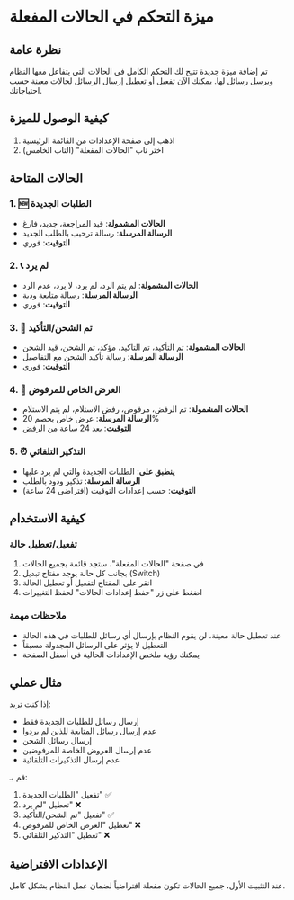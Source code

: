 # ميزة التحكم في الحالات المفعلة

## نظرة عامة
تم إضافة ميزة جديدة تتيح لك التحكم الكامل في الحالات التي يتفاعل معها النظام ويرسل رسائل لها. يمكنك الآن تفعيل أو تعطيل إرسال الرسائل لحالات معينة حسب احتياجاتك.

## كيفية الوصول للميزة
1. اذهب إلى صفحة الإعدادات من القائمة الرئيسية
2. اختر تاب "الحالات المفعلة" (التاب الخامس)

## الحالات المتاحة

### 1. 🆕 الطلبات الجديدة
- **الحالات المشمولة**: قيد المراجعة، جديد، فارغ
- **الرسالة المرسلة**: رسالة ترحيب بالطلب الجديد
- **التوقيت**: فوري

### 2. 📞 لم يرد
- **الحالات المشمولة**: لم يتم الرد، لم يرد، لا يرد، عدم الرد
- **الرسالة المرسلة**: رسالة متابعة ودية
- **التوقيت**: فوري

### 3. 🚚 تم الشحن/التأكيد
- **الحالات المشمولة**: تم التأكيد، تم التاكيد، مؤكد، تم الشحن، قيد الشحن
- **الرسالة المرسلة**: رسالة تأكيد الشحن مع التفاصيل
- **التوقيت**: فوري

### 4. 🎁 العرض الخاص للمرفوض
- **الحالات المشمولة**: تم الرفض، مرفوض، رفض الاستلام، لم يتم الاستلام
- **الرسالة المرسلة**: عرض خاص بخصم 20%
- **التوقيت**: بعد 24 ساعة من الرفض

### 5. ⏰ التذكير التلقائي
- **ينطبق على**: الطلبات الجديدة والتي لم يرد عليها
- **الرسالة المرسلة**: تذكير ودود بالطلب
- **التوقيت**: حسب إعدادات التوقيت (افتراضي 24 ساعة)

## كيفية الاستخدام

### تفعيل/تعطيل حالة
1. في صفحة "الحالات المفعلة"، ستجد قائمة بجميع الحالات
2. بجانب كل حالة يوجد مفتاح تبديل (Switch)
3. انقر على المفتاح لتفعيل أو تعطيل الحالة
4. اضغط على زر "حفظ إعدادات الحالات" لحفظ التغييرات

### ملاحظات مهمة
- عند تعطيل حالة معينة، لن يقوم النظام بإرسال أي رسائل للطلبات في هذه الحالة
- التعطيل لا يؤثر على الرسائل المجدولة مسبقاً
- يمكنك رؤية ملخص الإعدادات الحالية في أسفل الصفحة

## مثال عملي
إذا كنت تريد:
- إرسال رسائل للطلبات الجديدة فقط
- عدم إرسال رسائل المتابعة للذين لم يردوا
- إرسال رسائل الشحن
- عدم إرسال العروض الخاصة للمرفوضين
- عدم إرسال التذكيرات التلقائية

قم بـ:
1. تفعيل "الطلبات الجديدة" ✅
2. تعطيل "لم يرد" ❌
3. تفعيل "تم الشحن/التأكيد" ✅
4. تعطيل "العرض الخاص للمرفوض" ❌
5. تعطيل "التذكير التلقائي" ❌

## الإعدادات الافتراضية
عند التثبيت الأول، جميع الحالات تكون مفعلة افتراضياً لضمان عمل النظام بشكل كامل. 